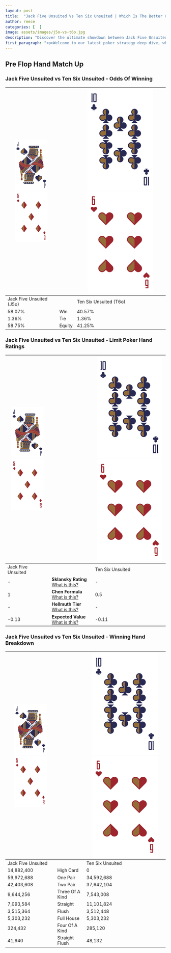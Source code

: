 ```yaml
---
layout: post
title:  "Jack Five Unsuited Vs Ten Six Unsuited | Which Is The Better Hand In Poker? A Complete Guide"
author: reece
categories: [  ]
image: assets/images/j5o-vs-t6o.jpg
description: "Discover the ultimate showdown between Jack Five Unsuited and Ten Six Unsuited in poker! Uncover the odds, strategies, and scenarios where one hand triumphs over the other. Get ready to up your poker game with this thrilling analysis."
first_paragraph: "<p>Welcome to our latest poker strategy deep dive, where we're pitting two distinct hands against each other in a high-stakes showdown: Jack Five Unsuited vs Ten Six Unsuited.</p><p>In the dynamic world of poker, every decision counts, and knowing which hand holds the upper hand is key to your success at the table.</p><p>In this article, we'll dissect these two hands, explore the scenarios where one dominates the other, and equip you with the knowledge to make strategic choices that can tip the odds in your favor.</p><p>Get ready to unravel the intriguing dynamics of these poker hands and elevate your game to new heights.</p>"
---
```




[comment]: # (sp0)

## Pre Flop Hand Match Up

<div class="table hand-ratings" markdown="1"> 



### Jack Five Unsuited vs Ten Six Unsuited - Odds Of Winning


    
| ![image info](assets/images/hand1/J.png) ![image info](assets/images/hand1/5o.png) |  | ![image info](assets/images/hand2/T.png) ![image info](assets/images/hand2/6o.png) |
| -------- | -------- | -------- |
| Jack Five Unsuited (J5o) |  | Ten Six Unsuited (T6o) |
| 58.07% | Win | 40.57% |
| 1.36% | Tie | 1.36% |
| 58.75% | Equity | 41.25% |




[comment]: # (sp1)



### Jack Five Unsuited vs Ten Six Unsuited - Limit Poker Hand Ratings


    
| ![image info](assets/images/hand1/J.png) ![image info](assets/images/hand1/5o.png) |  | ![image info](assets/images/hand2/T.png) ![image info](assets/images/hand2/6o.png) |
| -------- | -------- | -------- |
| Jack Five Unsuited |  | Ten Six Unsuited |
| - | **Sklansky Rating** [What is this?](/sklansky-rating-explained) | - |
| 1 | **Chen Formula** [What is this?](/chen-formula-explained) | 0.5 |
| - | **Hellmuth Tier** [What is this?](/Hellmuth-tier-explained) | - |
| -0.13 | **Expected Value** [What is this?](/expected-value-explained) | -0.11 |




[comment]: # (sp2)



### Jack Five Unsuited vs Ten Six Unsuited - Winning Hand Breakdown


    
| ![image info](assets/images/hand1/J.png) ![image info](assets/images/hand1/5o.png) |  | ![image info](assets/images/hand2/T.png) ![image info](assets/images/hand2/6o.png) |
| -------- | -------- | -------- |
| Jack Five Unsuited |  | Ten Six Unsuited |
| 14,882,400 | High Card | 0 |
| 59,972,688 | One Pair | 34,592,688 |
| 42,403,608 | Two Pair | 37,642,104 |
| 9,644,256 | Three Of A Kind | 7,543,008 |
| 7,093,584 | Straight | 11,101,824 |
| 3,515,364 | Flush | 3,512,448 |
| 5,303,232 | Full House | 5,303,232 |
| 324,432 | Four Of A Kind | 285,120 |
| 41,940 | Straight Flush | 48,132 |




[comment]: # (sp3)



</div>

[comment]: # (sp4)



[comment]: # (sp5)

